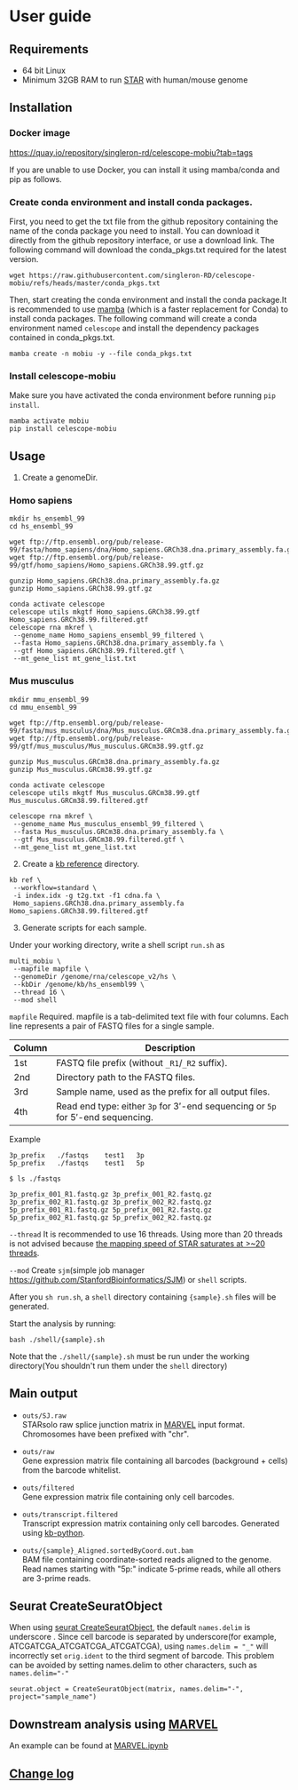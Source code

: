 # User guide

## Requirements

- 64 bit Linux
- Minimum 32GB RAM to run [STAR](https://github.com/alexdobin/STAR) with human/mouse genome

## Installation

### Docker image

https://quay.io/repository/singleron-rd/celescope-mobiu?tab=tags

If you are unable to use Docker, you can install it using mamba/conda and pip as follows.

### Create conda environment and install conda packages. 
First, you need to get the txt file from the github repository containing the name of the conda package you need to install. You can download it directly from the github repository interface, or use a download link.
The following command will download the conda_pkgs.txt required for the latest version.
```
wget https://raw.githubusercontent.com/singleron-RD/celescope-mobiu/refs/heads/master/conda_pkgs.txt
```

Then, start creating the conda environment and install the conda package.It is recommended to use [mamba](https://mamba.readthedocs.io/en/latest/installation/mamba-installation.html) (which is a faster replacement for Conda) to install conda packages.
The following command will create a conda environment named `celescope` and install the dependency packages contained in conda_pkgs.txt.
```
mamba create -n mobiu -y --file conda_pkgs.txt
```

### Install celescope-mobiu

Make sure you have activated the conda environment before running `pip install`.
```
mamba activate mobiu
pip install celescope-mobiu
```

## Usage

1. Create a genomeDir.

### Homo sapiens

```
mkdir hs_ensembl_99
cd hs_ensembl_99

wget ftp://ftp.ensembl.org/pub/release-99/fasta/homo_sapiens/dna/Homo_sapiens.GRCh38.dna.primary_assembly.fa.gz
wget ftp://ftp.ensembl.org/pub/release-99/gtf/homo_sapiens/Homo_sapiens.GRCh38.99.gtf.gz

gunzip Homo_sapiens.GRCh38.dna.primary_assembly.fa.gz
gunzip Homo_sapiens.GRCh38.99.gtf.gz

conda activate celescope
celescope utils mkgtf Homo_sapiens.GRCh38.99.gtf Homo_sapiens.GRCh38.99.filtered.gtf
celescope rna mkref \
 --genome_name Homo_sapiens_ensembl_99_filtered \
 --fasta Homo_sapiens.GRCh38.dna.primary_assembly.fa \
 --gtf Homo_sapiens.GRCh38.99.filtered.gtf \
 --mt_gene_list mt_gene_list.txt
```

### Mus musculus

```
mkdir mmu_ensembl_99
cd mmu_ensembl_99

wget ftp://ftp.ensembl.org/pub/release-99/fasta/mus_musculus/dna/Mus_musculus.GRCm38.dna.primary_assembly.fa.gz
wget ftp://ftp.ensembl.org/pub/release-99/gtf/mus_musculus/Mus_musculus.GRCm38.99.gtf.gz

gunzip Mus_musculus.GRCm38.dna.primary_assembly.fa.gz 
gunzip Mus_musculus.GRCm38.99.gtf.gz

conda activate celescope
celescope utils mkgtf Mus_musculus.GRCm38.99.gtf Mus_musculus.GRCm38.99.filtered.gtf

celescope rna mkref \
 --genome_name Mus_musculus_ensembl_99_filtered \
 --fasta Mus_musculus.GRCm38.dna.primary_assembly.fa \
 --gtf Mus_musculus.GRCm38.99.filtered.gtf \
 --mt_gene_list mt_gene_list.txt
```

2. Create a [kb reference](https://github.com/pachterlab/kb_python?tab=readme-ov-file#kb-ref-generate-a-pseudoalignment-index) directory.

```
kb ref \
 --workflow=standard \
 -i index.idx -g t2g.txt -f1 cdna.fa \
 Homo_sapiens.GRCh38.dna.primary_assembly.fa Homo_sapiens.GRCh38.99.filtered.gtf
```

3. Generate scripts for each sample.

Under your working directory, write a shell script `run.sh` as
```
multi_mobiu \
 --mapfile mapfile \
 --genomeDir /genome/rna/celescope_v2/hs \
 --kbDir /genome/kb/hs_ensembl99 \
 --thread 16 \
 --mod shell
```

`mapfile` Required. mapfile is a tab-delimited text file with four columns. Each line represents a pair of FASTQ files for a single sample.

| Column | Description |
|--------|-------------|
| 1st    | FASTQ file prefix (without `_R1`/`_R2` suffix). |
| 2nd    | Directory path to the FASTQ files. |
| 3rd    | Sample name, used as the prefix for all output files. |
| 4th    | Read end type: either `3p` for 3′-end sequencing or `5p` for 5′-end sequencing. |

Example

```tsv
3p_prefix   ./fastqs    test1   3p
5p_prefix   ./fastqs    test1   5p
```

```
$ ls ./fastqs

3p_prefix_001_R1.fastq.gz 3p_prefix_001_R2.fastq.gz
3p_prefix_002_R1.fastq.gz 3p_prefix_002_R2.fastq.gz
5p_prefix_001_R1.fastq.gz 5p_prefix_001_R2.fastq.gz
5p_prefix_002_R1.fastq.gz 5p_prefix_002_R2.fastq.gz
```

`--thread` It is recommended to use 16 threads. Using more than 20 threads is not advised because  [the mapping speed of STAR saturates at >~20 threads](https://github.com/singleron-RD/CeleScope/issues/197).

`--mod` Create `sjm`(simple job manager https://github.com/StanfordBioinformatics/SJM) or `shell` scripts. 

After you `sh run.sh`, a `shell` directory containing `{sample}.sh` files will be generated.

Start the analysis by running:
```
bash ./shell/{sample}.sh
```
Note that the `./shell/{sample}.sh` must be run under the working directory(You shouldn't run them under the `shell` directory)

## Main output

- `outs/SJ.raw`  
  STARsolo raw splice junction matrix in [MARVEL](https://github.com/wenweixiong/MARVEL) input format. Chromosomes have been prefixed with "chr".

- `outs/raw`  
  Gene expression matrix file containing all barcodes (background + cells) from the barcode whitelist.

- `outs/filtered`  
  Gene expression matrix file containing only cell barcodes.

- `outs/transcript.filtered`  
  Transcript expression matrix containing only cell barcodes. Generated using [kb-python](https://github.com/pachterlab/kb_python).

- `outs/{sample}_Aligned.sortedByCoord.out.bam`  
  BAM file containing coordinate-sorted reads aligned to the genome. Read names starting with "5p:" indicate 5-prime reads, while all others are 3-prime reads.


## Seurat CreateSeuratObject
When using [seurat CreateSeuratObject](https://www.rdocumentation.org/packages/Seurat/versions/3.0.1/topics/CreateSeuratObject), the default `names.delim` is underscore . Since cell barcode is separated by underscore(for example, ATCGATCGA_ATCGATCGA_ATCGATCGA), using `names.delim = "_"` will incorrectly set `orig.ident` to the third segment of barcode. This problem can be avoided by setting names.delim to other characters, such as `names.delim="-"`
```
seurat.object = CreateSeuratObject(matrix, names.delim="-", project="sample_name") 
```

## Downstream analysis using [MARVEL](https://github.com/wenweixiong/MARVEL)
An example can be found at [MARVEL.ipynb](../jupyter/MARVEL.ipynb)

## [Change log](./CHANGELOG.md)
